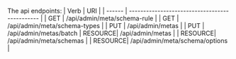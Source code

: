 The api endpoints:
| Verb    | URI                                             |
| ------  | ----------------------------------------------  |
| GET     | /api/admin/meta/schema-rule                     |
| GET     | /api/admin/meta/schema-types                    |
| PUT     | /api/admin/metas                                |
| PUT     | /api/admin/metas/batch
| RESOURCE| /api/admin/metas                                |
| RESOURCE| /api/admin/meta/schemas                         |
| RESOURCE| /api/admin/meta/schema/options                  |